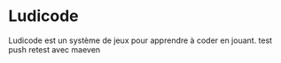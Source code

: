 # Ludicode

Ludicode est un système de jeux pour apprendre à coder en jouant.
test push
retest avec maeven